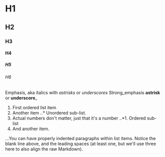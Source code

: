
# H1
## H2
### H3
#### H4
##### H5
###### H6

Emphasis, aka italics with *astrisks* or _underscores_
Strong_emphasis **astrisk** or __underscore___

1. First ordered list item
2. Another item
..* Unordered sub-list. 
1. Actual numbers don't matter, just that it's a number
..*1. Ordered sub-list
4. And another item.

...You can have properly indented paragraphs within list items. Notice the blank line above, and the leading spaces (at least one, but we'll use three here to also align the raw Markdown).
